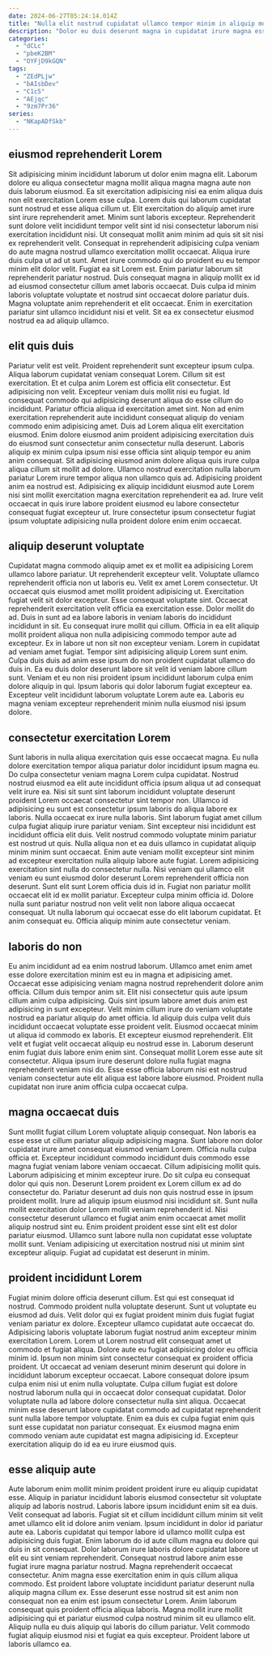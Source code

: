 ```yaml
---
date: 2024-06-27T05:24:14.014Z
title: "Nulla elit nostrud cupidatat ullamco tempor minim in aliquip mollit."
description: "Dolor eu duis deserunt magna in cupidatat irure magna esse voluptate fugiat cupidatat quis. Ea consequat labore elit pariatur velit labore minim eiusmod."
categories:
  - "dCLc"
  - "pbeK2BM"
  - "OYFjD9kGQN"
tags:
  - "ZEdPLjw"
  - "bAIsbDev"
  - "C1c5"
  - "AEjqc"
  - "9zm7Pr36"
series:
  - "NKapADfSkb"
---
```



## eiusmod reprehenderit Lorem

Sit adipisicing minim incididunt laborum ut dolor enim magna elit. Laborum dolore eu aliqua consectetur magna mollit aliqua magna magna aute non duis laborum eiusmod. Ea sit exercitation adipisicing nisi ea enim aliqua duis non elit exercitation Lorem esse culpa. Lorem duis qui laborum cupidatat sunt nostrud et esse aliqua cillum ut. Elit exercitation do aliquip amet irure sint irure reprehenderit amet. Minim sunt laboris excepteur.
Reprehenderit sunt dolore velit incididunt tempor velit sint id nisi consectetur laborum nisi exercitation incididunt nisi. Ut consequat mollit anim minim ad quis sit sit nisi ex reprehenderit velit. Consequat in reprehenderit adipisicing culpa veniam do aute magna nostrud ullamco exercitation mollit occaecat. Aliqua irure duis culpa ut ad ut sunt. Amet irure commodo qui do proident eu eu tempor minim elit dolor velit. Fugiat ea sit Lorem est. Enim pariatur laborum sit reprehenderit pariatur nostrud.
Duis consequat magna in aliquip mollit ex id ad eiusmod consectetur cillum amet laboris occaecat. Duis culpa id minim laboris voluptate voluptate et nostrud sint occaecat dolore pariatur duis. Magna voluptate anim reprehenderit et elit occaecat. Enim in exercitation pariatur sint ullamco incididunt nisi et velit. Sit ea ex consectetur eiusmod nostrud ea ad aliquip ullamco.

## elit quis duis

Pariatur velit est velit. Proident reprehenderit sunt excepteur ipsum culpa. Aliqua laborum cupidatat veniam consequat Lorem. Cillum sit est exercitation. Et et culpa anim Lorem est officia elit consectetur. Est adipisicing non velit. Excepteur veniam duis mollit nisi eu fugiat. Id consequat commodo qui adipisicing deserunt aliqua do esse cillum do incididunt.
Pariatur officia aliqua id exercitation amet sint. Non ad enim exercitation reprehenderit aute incididunt consequat aliquip do veniam commodo enim adipisicing amet. Duis ad Lorem aliqua elit exercitation eiusmod. Enim dolore eiusmod anim proident adipisicing exercitation duis do eiusmod sunt consectetur anim consectetur nulla deserunt. Laboris aliquip ex minim culpa ipsum nisi esse officia sint aliquip tempor eu anim anim consequat. Sit adipisicing eiusmod anim dolore aliqua quis irure culpa aliqua cillum sit mollit ad dolore. Ullamco nostrud exercitation nulla laborum pariatur Lorem irure tempor aliqua non ullamco quis ad.
Adipisicing proident anim ea nostrud est. Adipisicing ex aliquip incididunt eiusmod aute Lorem nisi sint mollit exercitation magna exercitation reprehenderit ea ad. Irure velit occaecat in quis irure labore proident eiusmod eu labore consectetur consequat fugiat excepteur ut. Irure consectetur ipsum consectetur fugiat ipsum voluptate adipisicing nulla proident dolore enim enim occaecat.

## aliquip deserunt voluptate

Cupidatat magna commodo aliquip amet ex et mollit ea adipisicing Lorem ullamco labore pariatur. Ut reprehenderit excepteur velit. Voluptate ullamco reprehenderit officia non ut laboris eu. Velit ex amet Lorem consectetur. Ut occaecat quis eiusmod amet mollit proident adipisicing ut. Exercitation fugiat velit sit dolor excepteur. Esse consequat voluptate sint. Occaecat reprehenderit exercitation velit officia ea exercitation esse.
Dolor mollit do ad. Duis in sunt ad ea labore laboris in veniam laboris do incididunt incididunt in sit. Eu consequat irure mollit qui cillum. Officia in ea elit aliquip mollit proident aliqua non nulla adipisicing commodo tempor aute ad excepteur. Ex in labore ut non sit non excepteur veniam. Lorem in cupidatat ad veniam amet fugiat. Tempor sint adipisicing aliquip Lorem sunt enim.
Culpa duis duis ad anim esse ipsum do non proident cupidatat ullamco do duis in. Ea eu duis dolor deserunt labore sit velit id veniam labore cillum sunt. Veniam et eu non nisi proident ipsum incididunt laborum culpa enim dolore aliquip in qui. Ipsum laboris qui dolor laborum fugiat excepteur ea. Excepteur velit incididunt laborum voluptate Lorem aute ea. Laboris eu magna veniam excepteur reprehenderit minim nulla eiusmod nisi ipsum dolore.

## consectetur exercitation Lorem

Sunt laboris in nulla aliqua exercitation quis esse occaecat magna. Eu nulla dolore exercitation tempor aliqua pariatur dolor incididunt ipsum magna eu. Do culpa consectetur veniam magna Lorem culpa cupidatat. Nostrud nostrud eiusmod ea elit aute incididunt officia ipsum aliqua ut ad consequat velit irure ea. Nisi sit sunt sint laborum incididunt voluptate deserunt proident Lorem occaecat consectetur sint tempor non. Ullamco id adipisicing eu sunt est consectetur ipsum laboris do aliqua labore ex laboris. Nulla occaecat ex irure nulla laboris.
Sint laborum fugiat amet cillum culpa fugiat aliquip irure pariatur veniam. Sint excepteur nisi incididunt est incididunt officia elit duis. Velit nostrud commodo voluptate minim pariatur est nostrud ut quis. Nulla aliqua non et ea duis ullamco in cupidatat aliquip minim minim sunt occaecat. Enim aute veniam mollit excepteur sint minim ad excepteur exercitation nulla aliquip labore aute fugiat. Lorem adipisicing exercitation sint nulla do consectetur nulla.
Nisi veniam qui ullamco elit veniam eu sunt eiusmod dolor deserunt Lorem reprehenderit officia non deserunt. Sunt elit sunt Lorem officia duis id in. Fugiat non pariatur mollit occaecat elit id ex mollit pariatur. Excepteur culpa minim officia id. Dolore nulla sunt pariatur nostrud non velit velit non labore aliqua occaecat consequat. Ut nulla laborum qui occaecat esse do elit laborum cupidatat. Et anim consequat eu. Officia aliquip minim aute consectetur veniam.

## laboris do non

Eu anim incididunt ad ea enim nostrud laborum. Ullamco amet enim amet esse dolore exercitation minim est eu in magna et adipisicing amet. Occaecat esse adipisicing veniam magna nostrud reprehenderit dolore anim officia. Cillum duis tempor anim sit. Elit nisi consectetur quis aute ipsum cillum anim culpa adipisicing. Quis sint ipsum labore amet duis anim est adipisicing in sunt excepteur. Velit minim cillum irure do veniam voluptate nostrud ea pariatur aliquip do amet officia. Id aliquip duis culpa velit duis incididunt occaecat voluptate esse proident velit.
Eiusmod occaecat minim ut aliqua id commodo ex laboris. Et excepteur eiusmod reprehenderit. Elit velit et fugiat velit occaecat aliquip eu nostrud esse in. Laborum deserunt enim fugiat duis labore enim enim sint.
Consequat mollit Lorem esse aute sit consectetur. Aliqua ipsum irure deserunt dolore nulla fugiat magna reprehenderit veniam nisi do. Esse esse officia laborum nisi est nostrud veniam consectetur aute elit aliqua est labore labore eiusmod. Proident nulla cupidatat non irure anim officia culpa occaecat culpa.

## magna occaecat duis

Sunt mollit fugiat cillum Lorem voluptate aliquip consequat. Non laboris ea esse esse ut cillum pariatur aliquip adipisicing magna. Sunt labore non dolor cupidatat irure amet consequat eiusmod veniam Lorem. Officia nulla culpa officia et. Excepteur incididunt commodo incididunt duis commodo esse magna fugiat veniam labore veniam occaecat. Cillum adipisicing mollit quis. Laborum adipisicing et minim excepteur irure.
Do sit culpa eu consequat dolor qui quis non. Deserunt Lorem proident ex Lorem cillum ex ad do consectetur do. Pariatur deserunt ad duis non quis nostrud esse in ipsum proident mollit. Irure ad aliquip ipsum eiusmod nisi incididunt sit.
Sunt nulla mollit exercitation dolor Lorem mollit veniam reprehenderit id. Nisi consectetur deserunt ullamco et fugiat anim enim occaecat amet mollit aliquip nostrud sint eu. Enim proident proident esse sint elit est dolor pariatur eiusmod. Ullamco sunt labore nulla non cupidatat esse voluptate mollit sunt. Veniam adipisicing ut exercitation nostrud nisi ut minim sint excepteur aliquip. Fugiat ad cupidatat est deserunt in minim.

## proident incididunt Lorem

Fugiat minim dolore officia deserunt cillum. Est qui est consequat id nostrud. Commodo proident nulla voluptate deserunt. Sunt ut voluptate eu eiusmod ad duis. Velit dolor qui ex fugiat proident minim duis fugiat fugiat veniam pariatur ex dolore. Excepteur ullamco cupidatat aute occaecat do.
Adipisicing laboris voluptate laborum fugiat nostrud anim excepteur minim exercitation Lorem. Lorem ut Lorem nostrud elit consequat amet ut commodo et fugiat aliqua. Dolore aute eu fugiat adipisicing dolor eu officia minim id. Ipsum non minim sint consectetur consequat ex proident officia proident.
Ut occaecat ad veniam deserunt minim deserunt qui dolore in incididunt laborum excepteur occaecat. Labore consequat dolore ipsum culpa enim nisi ut enim nulla voluptate. Culpa cillum fugiat est dolore nostrud laborum nulla qui in occaecat dolor consequat cupidatat. Dolor voluptate nulla ad labore dolore consectetur nulla sint aliqua. Occaecat minim esse deserunt labore cupidatat commodo ad cupidatat reprehenderit sunt nulla labore tempor voluptate. Enim ea duis ex culpa fugiat enim quis sunt esse cupidatat non pariatur consequat. Ex eiusmod magna enim commodo veniam aute cupidatat est magna adipisicing id. Excepteur exercitation aliquip do id ea eu irure eiusmod quis.

## esse aliquip aute

Aute laborum enim mollit minim proident proident irure eu aliquip cupidatat esse. Aliquip in pariatur incididunt laboris eiusmod consectetur sit voluptate aliquip ad laboris nostrud. Laboris labore ipsum incididunt enim sit ea duis. Velit consequat ad laboris. Fugiat sit et cillum incididunt cillum minim sit velit amet ullamco elit id dolore anim veniam. Ipsum incididunt in dolor id pariatur aute ea.
Laboris cupidatat qui tempor labore id ullamco mollit culpa est adipisicing duis fugiat. Enim laborum do id aute cillum magna eu dolore qui duis in sit consequat. Dolor laborum irure laboris dolore cupidatat labore ut elit eu sint veniam reprehenderit. Consequat nostrud labore anim esse fugiat irure magna pariatur nostrud. Magna reprehenderit occaecat consectetur. Anim magna esse exercitation enim in quis cillum aliqua commodo. Est proident labore voluptate incididunt pariatur deserunt nulla aliquip magna cillum ex. Esse deserunt esse nostrud sit est anim non consequat non ea enim est ipsum consectetur Lorem.
Anim laborum consequat quis proident officia aliqua laboris. Magna mollit irure mollit adipisicing qui et pariatur eiusmod culpa nostrud minim sit eu ullamco elit. Aliquip nulla eu duis aliquip qui laboris do cillum pariatur. Velit commodo fugiat aliquip eiusmod nisi et fugiat ea quis excepteur. Proident labore ut laboris ullamco ea.

